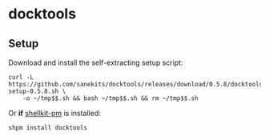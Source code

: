 # docktools

## Setup

Download and install the self-extracting setup script:

```
curl -L https://github.com/sanekits/docktools/releases/download/0.5.8/docktools-setup-0.5.8.sh \
    -o ~/tmp$$.sh && bash ~/tmp$$.sh && rm ~/tmp$$.sh
```


Or **if** [shellkit-pm](https://github.com/sanekits/shellkit-pm) is installed:

    shpm install docktools

##
